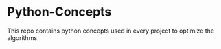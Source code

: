 # Python-Concepts
This repo contains python concepts used in every project to optimize the algorithms
